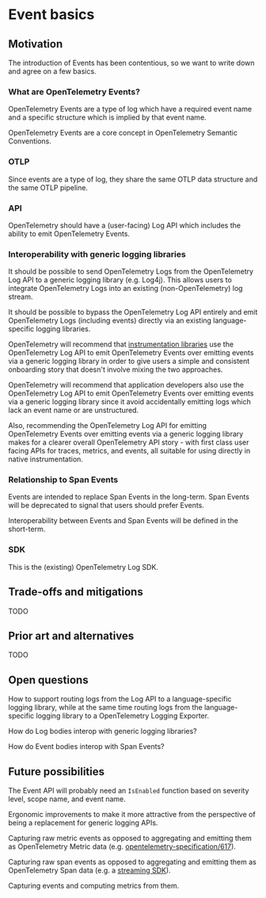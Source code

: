 # Event basics

## Motivation

The introduction of Events has been contentious, so we want to write down and agree on a few basics.

### What are OpenTelemetry Events?

OpenTelemetry Events are a type of log which have a required event name and a specific structure which is implied by that event name.

OpenTelemetry Events are a core concept in OpenTelemetry Semantic Conventions.

### OTLP

Since events are a type of log, they share the same OTLP data structure and the same OTLP pipeline.

### API

OpenTelemetry should have a (user-facing) Log API which includes the ability to emit OpenTelemetry Events.

### Interoperability with generic logging libraries

It should be possible to send OpenTelemetry Logs from the OpenTelemetry Log API to a generic logging library (e.g. Log4j).
This allows users to integrate OpenTelemetry Logs into an existing (non-OpenTelemetry) log stream.

It should be possible to bypass the OpenTelemetry Log API entirely and emit OpenTelemetry Logs (including events)
directly via an existing language-specific logging libraries.

OpenTelemetry will recommend that
[instrumentation libraries](https://github.com/open-telemetry/opentelemetry-specification/blob/main/specification/glossary.md#instrumentation-library)
use the OpenTelemetry Log API to emit OpenTelemetry Events over emitting events via a generic logging library in order to give users a simple and consistent
onboarding story that doesn't involve mixing the two approaches.

OpenTelemetry will recommend that application developers also use the OpenTelemetry Log API to emit OpenTelemetry Events over emitting events via a generic
logging library since it avoid accidentally emitting logs which lack an event name or are unstructured.

Also, recommending the OpenTelemetry Log API for emitting OpenTelemetry Events over emitting events via a generic logging library makes for a clearer overall
OpenTelemetry API story - with first class user facing APIs for traces, metrics, and events,
all suitable for using directly in native instrumentation.

### Relationship to Span Events

Events are intended to replace Span Events in the long-term.
Span Events will be deprecated to signal that users should prefer Events.

Interoperability between Events and Span Events will be defined in the short-term.

### SDK

This is the (existing) OpenTelemetry Log SDK.

## Trade-offs and mitigations

TODO

## Prior art and alternatives

TODO

## Open questions

How to support routing logs from the Log API to a language-specific logging library,
while at the same time routing logs from the language-specific logging library to a OpenTelemetry Logging Exporter.

How do Log bodies interop with generic logging libraries?

How do Event bodies interop with Span Events?

## Future possibilities

The Event API will probably need an `IsEnabled` function based on severity level, scope name, and event name.

Ergonomic improvements to make it more attractive from the perspective of being a replacement for generic logging APIs.

Capturing raw metric events as opposed to aggregating and emitting them as OpenTelemetry Metric data
(e.g. [opentelemetry-specification/617](https://github.com/open-telemetry/opentelemetry-specification/issues/617)).

Capturing raw span events as opposed to aggregating and emitting them as OpenTelemetry Span data
(e.g. a [streaming SDK](https://github.com/search?q=repo%3Aopen-telemetry%2Fopentelemetry-specification+%22streaming+sdk%22&type=issues)).

Capturing events and computing metrics from them.
